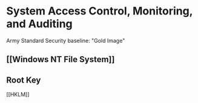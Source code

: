 # System Access Control, Monitoring, and Auditing 
Army Standard Security baseline: "Gold Image"
## [[Windows NT File System]]
## Root Key
[[HKLM]]